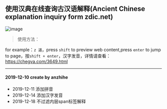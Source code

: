 ## 使用汉典在线查询古汉语解释(Ancient Chinese explanation inquiry form zdic.net)
![image](https://github.com/anzhihe/Efficient-office/blob/master/ancient-chinese-zdic/zdic.gif)
> 使用方法：

for example：`z 道`，press `shift` to preview web content,press `enter` to jump to page，按`shift + enter`，汉字发音，详情请查看：https://chegva.com/3649.html

---
#### 2019-12-10 create by anzhihe
- 2019-12-11 添加拼音
- 2019-12-14 添加汉字发音
- 2019-12-18 不过滤内层span标签解释
